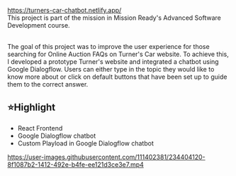 https://turners-car-chatbot.netlify.app/  <br/>
This project is part of the mission in Mission Ready's Advanced Software Development course. <br><br>

The goal of this project was to improve the user experience for those searching for Online Auction FAQs on Turner's Car website. To achieve this, I developed a prototype Turner's website and integrated a chatbot using Google Dialogflow. Users can either type in the topic they would like to know more about or click on default buttons that have been set up to guide them to the correct answer.


<h2>⭐Highlight</h2>
<ul>
  <li>React Frontend</li>
<li>Google Dialogflow chatbot</li>
<li>Custom Playload in Google Dialogflow chatbot</li>
</ul>

https://user-images.githubusercontent.com/111402381/234404120-8f1087b2-1412-492e-b4fe-ee121d3ce3e7.mp4

